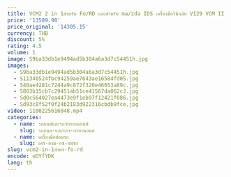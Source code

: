 ```yaml
---
title: VCM2 2 in 1สำหรับ Fo/RD และสำหรับ ma/zda IDS เครื่องมือวินิจฉัย V129 VCM II พร้อมใช้งาน D630็ปท็อป
price: '13589.98'
price_original: '14305.15'
currency: THB
discount: 5%
rating: 4.5
volume: 1
image: S9ba33db1e9494ad5b304a6a3d7c54451h.jpg
images:
  - S9ba33db1e9494ad5b304a6a3d7c54451h.jpg
  - S11340524fbc94259ae7643ae16584fd0S.jpg
  - S40ae4281c7244a9c872f320e46653a89c.jpg
  - S803b15cb7c29451ab51ce41567da062cJ.jpg
  - Sd0c564027ea4473e9f1eb97f12421f086.jpg
  - Sd93c8f52f0f24b2183d922316cbdb9fce.jpg
video: 1100225616048.mp4
categories:
  - name: รถยนต์และรถจักรยานยนต์
    slug: รถยนต-และรถจ-กรยานยนต
  - name: เครื่องมือซ่อมรถ
    slug: เคร-องม-อซ-อมรถ
slug: vcm2-in-1สำหร-fo-rd
encode: oDYfYDK
lang: th
---
```

  